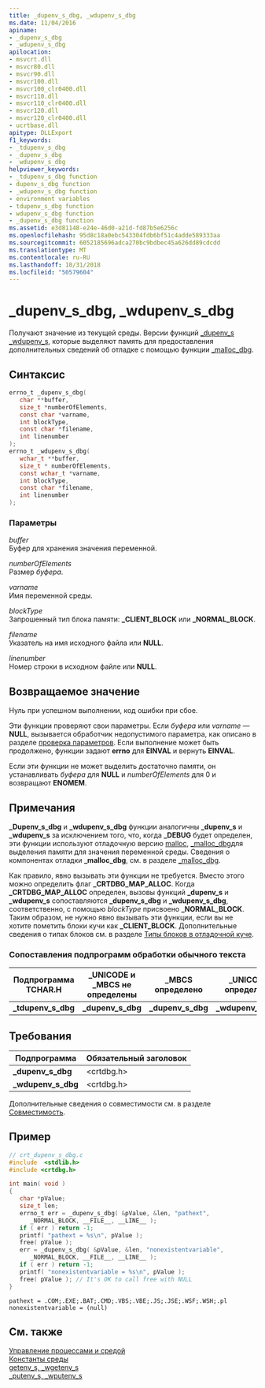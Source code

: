 ```yaml
---
title: _dupenv_s_dbg, _wdupenv_s_dbg
ms.date: 11/04/2016
apiname:
- _dupenv_s_dbg
- _wdupenv_s_dbg
apilocation:
- msvcrt.dll
- msvcr80.dll
- msvcr90.dll
- msvcr100.dll
- msvcr100_clr0400.dll
- msvcr110.dll
- msvcr110_clr0400.dll
- msvcr120.dll
- msvcr120_clr0400.dll
- ucrtbase.dll
apitype: DLLExport
f1_keywords:
- _tdupenv_s_dbg
- _dupenv_s_dbg
- _wdupenv_s_dbg
helpviewer_keywords:
- _tdupenv_s_dbg function
- dupenv_s_dbg function
- _wdupenv_s_dbg function
- environment variables
- tdupenv_s_dbg function
- wdupenv_s_dbg function
- _dupenv_s_dbg function
ms.assetid: e3d81148-e24e-46d0-a21d-fd87b5e6256c
ms.openlocfilehash: 95d8c18a0ebc543304fdb6bf51c4adde589333aa
ms.sourcegitcommit: 6052185696adca270bc9bdbec45a626dd89cdcdd
ms.translationtype: MT
ms.contentlocale: ru-RU
ms.lasthandoff: 10/31/2018
ms.locfileid: "50579604"
---
```

# <a name="dupenvsdbg-wdupenvsdbg"></a>_dupenv_s_dbg, _wdupenv_s_dbg

Получают значение из текущей среды.  Версии функций [_dupenv_s _wdupenv_s](dupenv-s-wdupenv-s.md), которые выделяют память для предоставления дополнительных сведений об отладке с помощью функции [_malloc_dbg](malloc-dbg.md).

## <a name="syntax"></a>Синтаксис

```C
errno_t _dupenv_s_dbg(
   char **buffer,
   size_t *numberOfElements,
   const char *varname,
   int blockType,
   const char *filename,
   int linenumber
);
errno_t _wdupenv_s_dbg(
   wchar_t **buffer,
   size_t * numberOfElements,
   const wchar_t *varname,
   int blockType,
   const char *filename,
   int linenumber
);
```

### <a name="parameters"></a>Параметры

*buffer*<br/>
Буфер для хранения значения переменной.

*numberOfElements*<br/>
Размер *буфера*.

*varname*<br/>
Имя переменной среды.

*blockType*<br/>
Запрошенный тип блока памяти: **_CLIENT_BLOCK** или **_NORMAL_BLOCK**.

*filename*<br/>
Указатель на имя исходного файла или **NULL**.

*linenumber*<br/>
Номер строки в исходном файле или **NULL**.

## <a name="return-value"></a>Возвращаемое значение

Нуль при успешном выполнении, код ошибки при сбое.

Эти функции проверяют свои параметры. Если *буфера* или *varname* — **NULL**, вызывается обработчик недопустимого параметра, как описано в разделе [проверка параметров](../../c-runtime-library/parameter-validation.md). Если выполнение может быть продолжено, функции задают **errno** для **EINVAL** и вернуть **EINVAL**.

Если эти функции не может выделить достаточно памяти, он устанавливать *буфера* для **NULL** и *numberOfElements* для 0 и возвращают **ENOMEM**.

## <a name="remarks"></a>Примечания

**_Dupenv_s_dbg** и **_wdupenv_s_dbg** функции аналогичны **_dupenv_s** и **_wdupenv_s** за исключением того, что, когда **_DEBUG** будет определен, эти функции используют отладочную версию [malloc](malloc.md), [_malloc_dbg](malloc-dbg.md)для выделения памяти для значения переменной среды. Сведения о компонентах отладки **_malloc_dbg**, см. в разделе [_malloc_dbg](malloc-dbg.md).

Как правило, явно вызывать эти функции не требуется. Вместо этого можно определить флаг **_CRTDBG_MAP_ALLOC**. Когда **_CRTDBG_MAP_ALLOC** определен, вызовы функций **_dupenv_s** и **_wdupenv_s** сопоставляются **_dupenv_s_dbg** и **_wdupenv_s_dbg**, соответственно, с помощью *blockType* присвоено **_NORMAL_BLOCK**. Таким образом, не нужно явно вызывать эти функции, если вы не хотите пометить блоки кучи как **_CLIENT_BLOCK**. Дополнительные сведения о типах блоков см. в разделе [Типы блоков в отладочной куче](/visualstudio/debugger/crt-debug-heap-details).

### <a name="generic-text-routine-mappings"></a>Сопоставления подпрограмм обработки обычного текста

|Подпрограмма TCHAR.H|_UNICODE и _MBCS не определены|_MBCS определено|_UNICODE определено|
|---------------------|------------------------------------|--------------------|-----------------------|
|**_tdupenv_s_dbg**|**_dupenv_s_dbg**|**_dupenv_s_dbg**|**_wdupenv_s_dbg**|

## <a name="requirements"></a>Требования

|Подпрограмма|Обязательный заголовок|
|-------------|---------------------|
|**_dupenv_s_dbg**|\<crtdbg.h>|
|**_wdupenv_s_dbg**|\<crtdbg.h>|

Дополнительные сведения о совместимости см. в разделе [Совместимость](../../c-runtime-library/compatibility.md).

## <a name="example"></a>Пример

```C
// crt_dupenv_s_dbg.c
#include  <stdlib.h>
#include <crtdbg.h>

int main( void )
{
   char *pValue;
   size_t len;
   errno_t err = _dupenv_s_dbg( &pValue, &len, "pathext",
      _NORMAL_BLOCK, __FILE__, __LINE__ );
   if ( err ) return -1;
   printf( "pathext = %s\n", pValue );
   free( pValue );
   err = _dupenv_s_dbg( &pValue, &len, "nonexistentvariable",
      _NORMAL_BLOCK, __FILE__, __LINE__ );
   if ( err ) return -1;
   printf( "nonexistentvariable = %s\n", pValue );
   free( pValue ); // It's OK to call free with NULL
}
```

```Output
pathext = .COM;.EXE;.BAT;.CMD;.VBS;.VBE;.JS;.JSE;.WSF;.WSH;.pl
nonexistentvariable = (null)
```

## <a name="see-also"></a>См. также

[Управление процессами и средой](../../c-runtime-library/process-and-environment-control.md)<br/>
[Константы среды](../../c-runtime-library/environmental-constants.md)<br/>
[getenv_s, _wgetenv_s](getenv-s-wgetenv-s.md)<br/>
[_putenv_s, _wputenv_s](putenv-s-wputenv-s.md)<br/>
